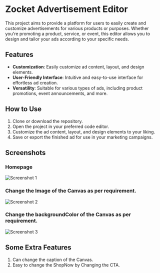 # Zocket Advertisement Editor

This project aims to provide a platform for users to easily create and customize advertisements for various products or purposes. Whether you're promoting a product, service, or event, this editor allows you to design and tailor your ads according to your specific needs.

## Features

- **Customization**: Easily customize ad content, layout, and design elements.
- **User-Friendly Interface**: Intuitive and easy-to-use interface for effortless ad creation.
- **Versatility**: Suitable for various types of ads, including product promotions, event announcements, and more.

## How to Use

1. Clone or download the repository.
2. Open the project in your preferred code editor.
3. Customize the ad content, layout, and design elements to your liking.
4. Save or export the finished ad for use in your marketing campaigns.

## Screenshots
### Homepage
![Screenshot 1](https://github.com/iammshahbaz/Zocket/assets/147658447/a137a9ea-ac0c-48cc-a326-c9a5977b12a2)


### Change the Image of the Canvas as per requirement.
![Screenshot 2](https://github.com/iammshahbaz/Zocket/assets/147658447/24136135-1704-4dcd-af94-934f0f9ad8a6)


### Change the backgroundColor of the Canvas as per requirement.
![Screenshot 3](https://github.com/iammshahbaz/Zocket/assets/147658447/5f2369bc-a07b-41a0-9b6b-f79ccc5e2465)


## Some Extra Features
1. Can change the caption of the Canvas.
2. Easy to change the ShopNow by Changing the CTA.

